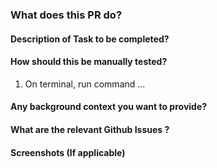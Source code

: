 ### What does this PR do?





#### Description of Task to be completed?




#### How should this be manually tested?

1. On terminal, run command ...



#### Any background context you want to provide?




#### What are the relevant Github Issues ?



#### Screenshots (If applicable)


